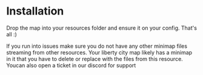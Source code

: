 # Installation
Drop the map  into your resources folder and ensure it on your config. That's all :)

If you run into issues make sure you do not have any other minimap files streaming from other resources. Your liberty city map likely has a minimap in it that you have to delete or replace with the files from this resource. Youcan  also open a ticket in our discord for support
